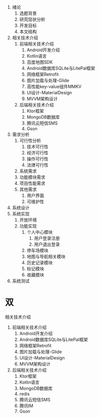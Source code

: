 1. 绪论
   1. 选题背景
   2. 研究现状分析
   3. 开发目标
   4. 本文结构
2. 相关技术介绍
   1. 前端相关技术介绍
      1. Android开发介绍
      2. Kotlin语言
      3. 百度地图SDK
      4. Android数据库SQLite与LitePal框架
      5. 网络框架Retrofit
      6. 图片加载与处理-Glide
      7. 高性能key-value组件MMKV
      8. UI设计-MaterialDesign
      9. MVVM架构设计
   2. 后端相关技术介绍
      1. Ktor框架
      2. MongoDB数据库
      3. 腾讯云短信SMS
      4. Gson
3. 需求分析
   1. 可行性分析
      1. 技术可行性
      2. 经济可行性
      3. 操作可行性
      4. 法律可行性
   2. 系统需求
   3. 功能模块需求
   4. 项目性能需求
   5. 其他需求
      1. 用户界面
      2. 可维护性
4. 系统设计
5. 系统实现
   1. 开放环境
   2. 功能实现
      1. 个人中心模块
         1. 用户登录注册
         2. 用户退出登录
      2. 停车场模块
      3. 地图与导航相关模块
      4. 历史记录模块
      5. 标记模块
      6. 收藏模块
6. 系统测试



# 双

相关技术介绍

1. 前端相关技术介绍
   1. Android开发介绍
   2. Android数据库SQLite与LitePal框架
   3. 网络框架Retrofit
   4. 图片加载与处理-Glide
   5. UI设计-MaterialDesign
   6. MVVM架构设计
2. 后端相关技术介绍
   1. Ktor框架
   2. Kotlin语言
   3. MongoDB数据库
   4. redis
   5. 腾讯云短信SMS
   6. 腾讯IM
   7. Gson